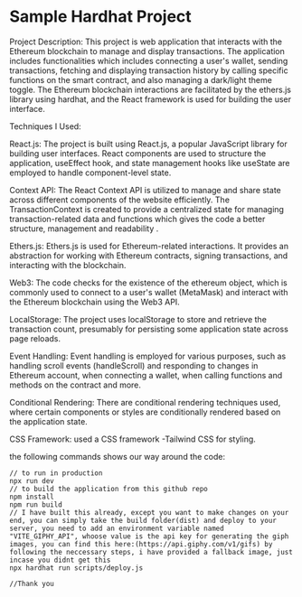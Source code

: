 # Sample Hardhat Project

Project Description:
This project is web application that interacts with the Ethereum blockchain to manage and display transactions. The application includes functionalities which  includes connecting a user's wallet, sending transactions, fetching and displaying transaction history by calling specific functions on the smart contract, and also managing a dark/light theme toggle. The Ethereum blockchain interactions are facilitated by the ethers.js library using hardhat, and the React framework is used for building the user interface.

Techniques I  Used:

React.js:
The project is built using React.js, a popular JavaScript library for building user interfaces. React components are used to structure the application, useEffect hook, and state management hooks like useState are employed to handle component-level state.

Context API:
The React Context API is utilized to manage and share state across different components of the website efficiently. The TransactionContext is created to provide a centralized state for managing transaction-related data and functions which gives the code a better structure, management and readability .

Ethers.js:
Ethers.js is used for Ethereum-related interactions. It provides an abstraction for working with Ethereum contracts, signing transactions, and interacting with the blockchain.

Web3:
The code checks for the existence of the ethereum object, which is commonly used to connect to a user's wallet (MetaMask) and interact with the Ethereum blockchain using the Web3 API.

LocalStorage:
The project uses localStorage to store and retrieve the transaction count, presumably for persisting some application state across page reloads.

Event Handling:
Event handling is employed for various purposes, such as handling scroll events (handleScroll) and responding to changes in Ethereum account, when connecting a wallet, when calling functions and methods on the contract and more.

Conditional Rendering:
There are conditional rendering techniques used, where certain components or styles are conditionally rendered based on the application state.

CSS Framework:
used a CSS framework -Tailwind CSS for styling.

the following commands shows our way around the code:

```shell
// to run in production
npx run dev
// to build the application from this github repo
npm install 
npm run build
// I have built this already, except you want to make changes on your end, you can simply take the build folder(dist) and deploy to your server, you need to add an environment variable named "VITE_GIPHY_API", whoose value is the api key for generating the giph images, you can find this here:(https://api.giphy.com/v1/gifs) by following the neccessary steps, i have provided a fallback image, just incase you didnt get this
npx hardhat run scripts/deploy.js

//Thank you

```
